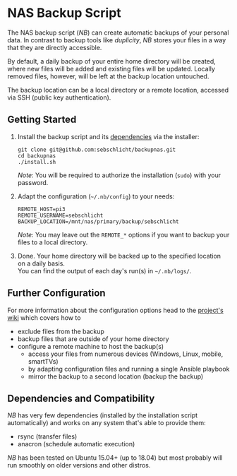 # NAS Backup Script

The NAS backup script (*NB*) can create automatic backups of your personal data.
In contrast to backup tools like *duplicity*, *NB* stores your files in a way that they are directly accessible.

By default, a daily backup of your entire home directory will be created, where new files will be added and existing files will be updated.
Locally removed files, however, will be left at the backup location untouched.

The backup location can be a local directory or a remote location, accessed via SSH (public key authentication).

## Getting Started

1. Install the backup script and its [dependencies](dependencies-and-compatibility) via the installer:

       git clone git@github.com:sebschlicht/backupnas.git
       cd backupnas
       ./install.sh
   
   *Note*: You will be required to authorize the installation (`sudo`) with your password.

1. Adapt the configuration (`~/.nb/config`) to your needs:

       REMOTE_HOST=pi3
       REMOTE_USERNAME=sebschlicht
       BACKUP_LOCATION=/mnt/nas/primary/backup/sebschlicht
   
   *Note*: You may leave out the `REMOTE_*` options if you want to backup your files to a local directory.

1. Done. Your home directory will be backed up to the specified location on a daily basis.  
   You can find the output of each day's run(s) in `~/.nb/logs/`.

## Further Configuration

For more information about the configuration options head to the [project's wiki](../../wiki) which covers how to

* exclude files from the backup
* backup files that are outside of your home directory
* configure a remote machine to host the backup(s)
  * access your files from numerous devices (Windows, Linux, mobile, smartTVs)
  * by adapting configuration files and running a single Ansible playbook
  * mirror the backup to a second location (backup the backup)

## Dependencies and Compatibility

*NB* has very few dependencies (installed by the installation script automatically) and works on any system that's able to provide them:

* rsync (transfer files)
* anacron (schedule automatic execution)

*NB* has been tested on Ubuntu 15.04+ (up to 18.04) but most probably will run smoothly on older versions and other distros.
